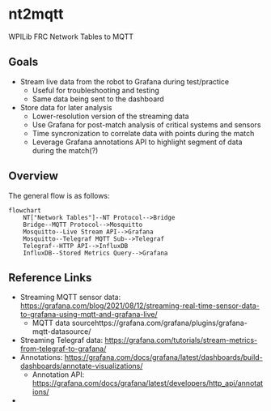 # nt2mqtt
WPILib FRC Network Tables to MQTT

## Goals

- Stream live data from the robot to Grafana during test/practice
  - Useful for troubleshooting and testing
  - Same data being sent to the dashboard
- Store data for later analysis
  - Lower-resolution version of the streaming data
  - Use Grafana for post-match analysis of critical systems and sensors
  - Time syncronization to correlate data with points during the match
  - Leverage Grafana annotations API to highlight segment of data during the match(?)

## Overview

The general flow is as follows:

```mermaid
flowchart
    NT["Network Tables"]--NT Protocol-->Bridge
    Bridge--MQTT Protocol-->Mosquitto
    Mosquitto--Live Stream API-->Grafana
    Mosquitto--Telegraf MQTT Sub-->Telegraf
    Telegraf--HTTP API-->InfluxDB
    InfluxDB--Stored Metrics Query-->Grafana
```

## Reference Links

- Streaming MQTT sensor data: https://grafana.com/blog/2021/08/12/streaming-real-time-sensor-data-to-grafana-using-mqtt-and-grafana-live/
  - MQTT data sourcehttps://grafana.com/grafana/plugins/grafana-mqtt-datasource/
- Streaming Telegraf data: https://grafana.com/tutorials/stream-metrics-from-telegraf-to-grafana/
- Annotations: https://grafana.com/docs/grafana/latest/dashboards/build-dashboards/annotate-visualizations/
  - Annotation API: https://grafana.com/docs/grafana/latest/developers/http_api/annotations/
- 